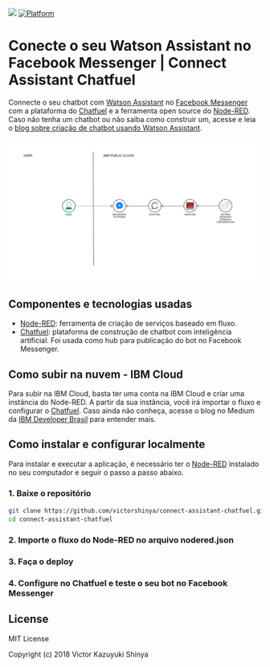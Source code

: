 [![](https://img.shields.io/badge/IBM%20Cloud-powered-blue.svg)](https://bluemix.net)
[![Platform](https://img.shields.io/badge/platform-nodejs-lightgrey.svg?style=flat)](https://developer.ibm.com/node/)

# Conecte o seu Watson Assistant no Facebook Messenger | Connect Assistant Chatfuel

Connecte o seu chatbot com [Watson Assistant](https://www.ibm.com/cloud/watson-assistant/) no [Facebook Messenger](https://developers.facebook.com/) com a plataforma do [Chatfuel](https://chatfuel.com/) e a ferramenta open source do [Node-RED](https://nodered.org/). Caso não tenha um chatbot ou não saiba como construir um, acesse e leia o [blog sobre criação de chatbot usando Watson Assistant](https://medium.com/ibmdeveloperbr/watson-assistant-como-criar-o-seu-chatbot-usando-skills-e-assistants-755b4677984b/).

![](https://github.com/victorshinya/connect-assistant-chatfuel/blob/master/doc/source/images/architecture.jpg)

## Componentes e tecnologias usadas

* [Node-RED](https://nodered.org/): ferramenta de criação de serviços baseado em fluxo.
* [Chatfuel](https://chatfuel.com/): plataforma de construção de chatbot com inteligência artificial. Foi usada como hub para publicação do bot no Facebook Messenger.

## Como subir na nuvem - IBM Cloud

Para subir na IBM Cloud, basta ter uma conta na IBM Cloud e criar uma instância do Node-RED. A partir da sua instância, você irá importar o fluxo e configurar o [Chatfuel](https://chatfuel.com/). Caso ainda não conheça, acesse o blog no Medium da [IBM Developer Brasil](https://medium.com/ibmdeveloperbr/o-que-e-a-ibm-cloud-e-como-subir-a-sua-primeira-aplicacao-na-nuvem-41bfd260a2b7) para entender mais.

## Como instalar e configurar localmente

Para instalar e executar a aplicação, é necessário ter o [Node-RED](https://nodered.org/) instalado no seu computador e seguir o passo a passo abaixo.

### 1. Baixe o repositório

```sh
git clone https://github.com/victorshinya/connect-assistant-chatfuel.git
cd connect-assistant-chatfuel
```

### 2. Importe o fluxo do Node-RED no arquivo **nodered.json**

### 3. Faça o deploy

### 4. Configure no Chatfuel e teste o seu bot no Facebook Messenger

## License

MIT License

Copyright (c) 2018 Victor Kazuyuki Shinya
